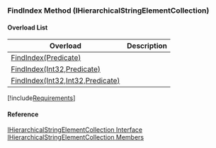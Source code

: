 ﻿### FindIndex Method (IHierarchicalStringElementCollection)

#### Overload List

| Overload | Description |
| --- | --- |
| [FindIndex(Predicate<IHierarchicalStringElement>)](fcSDK~FChoice.Foundation.Clarify.DataObjects.IHierarchicalStringElementCollection~FindIndex(Predicate{IHierarchicalStringElement}).md) |   |
| [FindIndex(Int32,Predicate<IHierarchicalStringElement>)](fcSDK~FChoice.Foundation.Clarify.DataObjects.IHierarchicalStringElementCollection~FindIndex(Int32,Predicate{IHierarchicalStringElement}).md) |   |
| [FindIndex(Int32,Int32,Predicate<IHierarchicalStringElement>)](fcSDK~FChoice.Foundation.Clarify.DataObjects.IHierarchicalStringElementCollection~FindIndex(Int32,Int32,Predicate{IHierarchicalStringElement}).md) |   |

[!include[Requirements](../partials/requirements.md)]



#### Reference

[IHierarchicalStringElementCollection Interface](fcSDK~FChoice.Foundation.Clarify.DataObjects.IHierarchicalStringElementCollection.md)  
[IHierarchicalStringElementCollection Members](fcSDK~FChoice.Foundation.Clarify.DataObjects.IHierarchicalStringElementCollection_members.md)